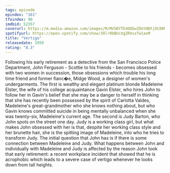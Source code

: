 ```yaml
---
tags: episode
epindex: "161"
tfoindex: 90
imdbid: 52357
coverurl: https://m.media-amazon.com/images/M/MV5BYTE4ODEwZDUtNDFjOC00NjAxLWEzYTQtYTI1NGVmZmFlNjdiL2ltYWdlL2ltYWdlXkEyXkFqcGdeQXVyNjc1NTYyMjg@._V1_SX202_CR0,0,202,300_.jpg
spotifyurl: https://open.spotify.com/show/39lr9bBUcXgZRXsxTw1axM
title: "Vertigo"
releasedate: 1959
rating: "8.3"
---
```


Following his early retirement as a detective from the San Francisco Police Department, John Ferguson - Scottie to his friends - becomes obsessed with two women in succession, those obsessions which trouble his long time friend and former fianc�e, Midge Wood, a designer of women's undergarments. The first is wealthy and elegant platinum blonde Madeleine Elster, the wife of his college acquaintance Gavin Elster, who hires John to follow her in Gavin's belief that she may be a danger to herself in thinking that she has recently been possessed by the spirit of Carlotta Valdes, Madeleine's great-grandmother who she knows nothing about, but who Gavin knows committed suicide in being mentally unbalanced when she was twenty-six, Madeleine's current age. The second is Judy Barton, who John spots on the street one day. Judy is a working class girl, but what makes John obsessed with her is that, despite her working class style and her brunette hair, she is the spitting image of Madeleine, into who he tries to transform Judy. The initial question that John has is if there is some connection between Madeleine and Judy. What happens between John and individually with Madeleine and Judy is affected by the reason John took that early retirement: a recent workplace incident that showed that he is acrophobic which leads to a severe case of vertigo whenever he looks down from tall heights.